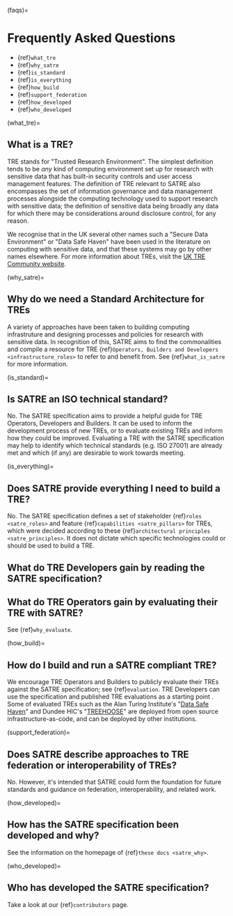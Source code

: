 (faqs)=

# Frequently Asked Questions

- {ref}`what_tre`
- {ref}`why_satre`
- {ref}`is_standard`
- {ref}`is_everything`
- {ref}`how_build`
- {ref}`support_federation`
- {ref}`how_developed`
- {ref}`who_developed`

(what_tre)=

## What is a TRE?

TRE stands for "Trusted Research Environment". The simplest definition tends to be *any* kind of computing environment set up for research with sensitive data that has built-in security controls and user access management features. The definition of TRE relevant to SATRE also encompasses the set of information governance and data management processes alongside the computing technology used to support research with sensitive data; the definition of sensitive data being broadly any data for which there may be considerations around disclosure control, for any reason.

We recognise that in the UK several other names such a "Secure Data Environment" or "Data Safe Haven" have been used in the literature on computing with sensitive data, and that these systems may go by other names elsewhere. For more information about TREs, visit the [UK TRE Community website](https://www.uktre.org/en/latest/).

(why_satre)=

## Why do we need a Standard Architecture for TREs

A variety of approaches have been taken to building computing infrastruture and designing processes and policies for research with sensitive data. In recognition of this, SATRE aims to find the commonalities and compile a resource for TRE {ref}`Operators, Builders and Developers <infrastructure_roles>` to refer to and benefit from. See {ref}`what_is_satre` for more information.

(is_standard)=

## Is SATRE an ISO technical standard?

No. The SATRE specification aims to provide a helpful guide for TRE Operators, Developers and Builders. It can be used to inform the development process of new TREs, or to evaluate existing TREs and inform how they could be improved. Evaluating a TRE with the SATRE specification may help to identify which technical standards (e.g. ISO 27001) are already met and which (if any) are desirable to work towards meeting.

(is_everything)=

## Does SATRE provide everything I need to build a TRE?

No. The SATRE specification defines a set of stakeholder {ref}`roles <satre_roles>` and feature {ref}`capabilities <satre_pillars>` for TREs, which were decided according to these {ref}`architectural principles <satre_principles>`. It does not dictate which specific technologies could or should be used to build a TRE.

## What do TRE Developers gain by reading the SATRE specification?



## What do TRE Operators gain by evaluating their TRE with SATRE?

See {ref}`why_evaluate`.

(how_build)=

## How do I build and run a SATRE compliant TRE?

We encourage TRE Operators and Builders to publicly evaluate their TREs against the SATRE specification; see {ref}`evaluation`. TRE Developers can use the specification and published TRE evaluations as a starting point . Some of evaluated TREs such as the Alan Turing Institute's "[Data Safe Haven](https://data-safe-haven.readthedocs.io/en/latest/)" and Dundee HIC's "[TREEHOOSE](https://github.com/HicResearch/TREEHOOSE/)" are deployed from open source infrastructure-as-code, and can be deployed by other institutions.

(support_federation)=

## Does SATRE describe approaches to TRE federation or interoperability of TREs?

No. However, it's intended that SATRE could form the foundation for future standards and guidance on federation, interoperability, and related work.

<!-- If you are interested in getting involved in these discussion please .... contact DARE? A federation WG? Another project? UKTRE mailing list? -->

(how_developed)=

## How has the SATRE specification been developed and why?

See the information on the homepage of {ref}`these docs <satre_why>`.

(who_developed)=

## Who has developed the SATRE specification?

Take a look at our {ref}`contributors` page.
